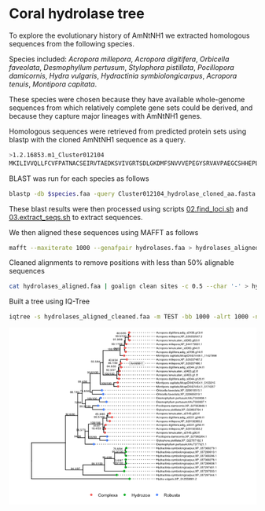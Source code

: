 Coral hydrolase tree
================

To explore the evolutionary history of AmNtNH1 we extracted homologous
sequences from the following species.

Species included: *Acropora millepora*, *Acropora digitifera*,
*Orbicella faveolata*, *Desmophyllum pertusum*, *Stylophora pistillata*,
*Pocillopora damicornis*, *Hydra vulgaris*, *Hydractinia
symbiolongicarpus*, *Acropora tenuis*, *Montipora capitata*.

These species were chosen because they have available whole-genome
sequences from which relatively complete gene sets could be derived, and
because they capture major lineages with AmNtNH1 genes.

Homologous sequences were retrieved from predicted protein sets using
blastp with the cloned AmNtNH1 sequence as a query.

``` bash
>1.2.16853.m1_Cluster012104
MKILIVVQLLFCVFPATNACSEIRVTAEDKSVIVGRTSDLGKDMFSNVVVEPEGYSRVAVPAEGCSHHEPLLSWQNKYAVAYLDAWDQFLSADGMNSAGLSVSSLMFSPFTKYQDVPPDKCGQAVSQLEFGLWLLGTFSTVQEVRKSMEEEWFPLVFPRTFQGYLFEEHFSVVDKTGDAIVIEYTEQGRKVYNNTLGVLTNSPNYEFQMLNIRNYIELSKYERDPLELGGHKFPRFGAGSGLLGMPGDFTPPSRFVRALFLKEFATQPKTSKEAVNLAFHVLNSVDIPVGVASVGKTEPDSDYTQWTVAKDLTNNALYFRDYNDMTIRVVYLDKVQQGQVLRMKAYGPITGFKDVTGELEPVYPNKEEL
```

BLAST was run for each species as follows

``` bash
blastp -db $species.faa -query Cluster012104_hydrolase_cloned_aa.fasta -outfmt '6 std staxid ssciname' -max_hsps 1 -evalue 0.00001 > ${species}_blastp_results.tsv
```

These blast results were then processed using scripts
[02.find_loci.sh](hpc/hydrolase_tree_cnidarians/02.find_loci.sh) and
[03.extract_seqs.sh](hpc/hydrolase_tree_cnidarians/03.extract_seqs.sh)
to extract sequences.

We then aligned these sequences using MAFFT as follows

``` bash
mafft --maxiterate 1000 --genafpair hydrolases.faa > hydrolases_aligned.faa
```

Cleaned alignments to remove positions with less than 50% alignable
sequences

``` bash
cat hydrolases_aligned.faa | goalign clean sites -c 0.5 --char '-' > hydrolases_aligned_cleaned.faa
```

Built a tree using IQ-Tree

``` bash
iqtree -s hydrolases_aligned_cleaned.faa -m TEST -bb 1000 -alrt 1000 -nt 2
```

![](02.coral_tree_files/figure-gfm/unnamed-chunk-7-1.png)<!-- -->
